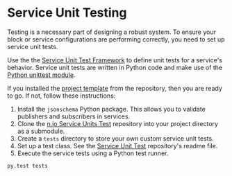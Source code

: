 # Service Unit Testing

Testing is a necessary part of designing a robust system. To ensure your block or service configurations are performing correctly, you need to set up service unit tests.
 
Use the the [Service Unit Test Framework](https://github.com/nioinnovation/service_tests) to define unit tests for a service's behavior. Service unit tests are written in Python code and make use of the [Python unittest module](https://docs.python.org/3/library/unittest.html).

If you installed the [project template](https://github.com/nioinnovation/project_template) from the repository, then you are ready to go. If not, follow these instructions: 
 
1. Install the `jsonschema` Python package. This allows you to validate publishers and subscribers in services.
2. Clone the [n.io Service Units Test](https://github.com/nioinnovation/service_tests) repository into your project directory as a submodule.
3. Create a `tests` directory to store your own custom service unit tests.
4. Set up a test class. See the [Service Unit Test](https://github.com/nioinnovation/service_tests) repository's readme file. 
4. Execute the service tests using a Python test runner.
```
py.test tests
```
